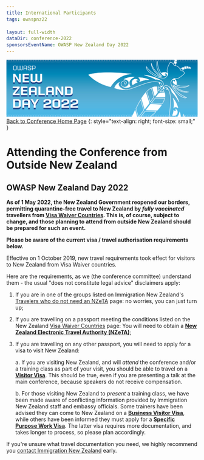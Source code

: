 ```yaml
---
title: International Participants
tags: owaspnz22

layout: full-width
dataDir: conference-2022
sponsorsEventName: OWASP New Zealand Day 2022
---
```



[![Web Banner](/assets/images/2022_Banner_Graphic.jpg)](/conference/)   
[Back to Conference Home Page](index.md)
{: style="text-align: right; font-size: small;" }

# Attending the Conference from Outside New Zealand

## OWASP New Zealand Day 2022

**As of 1 May 2022, the New Zealand Government reopened our borders, permitting quarantine-free travel to New Zealand by *fully vaccinated* travellers from [Visa Waiver Countries](https://www.immigration.govt.nz/new-zealand-visas/apply-for-a-visa/tools-and-information/general-information/visa-waiver-countries). This is, of course, subject to change, and those planning to attend from outside New Zealand should be prepared for such an event.**

**Please be aware of the current visa / travel authorisation requirements below.**

Effective on 1 October 2019, new travel requirements took effect for visitors to New Zealand from Visa Waiver countries.

Here are the requirements, as we (the conference committee) understand them - the usual "does not constitute legal advice" disclaimers apply:

1. If you are in one of the groups listed on Immigration New Zealand's [Travelers who do not need an NZeTA](https://www.immigration.govt.nz/new-zealand-visas/apply-for-a-visa/about-visa/nzeta#https://www.immigration.govt.nz/new-zealand-visas/apply-for-a-visa/tools-and-information/your-journey-to-new-zealand/before-you-travel-to-new-zealand/travellers-who-do-not-need-nzeta/slider) page: no worries, you can just turn up;

2. If you are travelling on a passport meeting the conditions listed on the New Zealand [Visa Waiver Countries](https://www.immigration.govt.nz/new-zealand-visas/apply-for-a-visa/tools-and-information/general-information/visa-waiver-countries) page: You will need to obtain a **[New Zealand Electronic Travel Authority (NZeTA)](https://www.immigration.govt.nz/new-zealand-visas/apply-for-a-visa/about-visa/nzeta)**;

3. If you are travelling on any other passport, you will need to apply for a visa to visit New Zealand:

    a. If you are visiting New Zealand, and will *attend* the conference and/or a training class as part of your visit, you should be able to travel on a **[Visitor Visa](https://www.immigration.govt.nz/new-zealand-visas/apply-for-a-visa/about-visa/visitor-visa)**. This should be true, even if you are presenting a talk at the main conference, because speakers do not receive compensation.

    b. For those visiting New Zealand to *present* a training class, we have been made aware of conflicting information provided by Immigration New Zealand staff and embassy officials. Some trainers have been advised they can come to New Zealand on a **[Business Visitor Visa](https://www.immigration.govt.nz/new-zealand-visas/apply-for-a-visa/about-visa/business-visitors-visa)**, while others have been informed they must apply for a **[Specific Purpose Work Visa](https://www.immigration.govt.nz/new-zealand-visas/apply-for-a-visa/about-visa/specific-purpose-or-event-work-visa)**. The latter visa requires more documentation, and takes longer to process, so please plan accordingly.

If you're unsure what travel documentation you need, we highly recommend you [contact Immigration New Zealand](https://www.immigration.govt.nz/contact) early.


